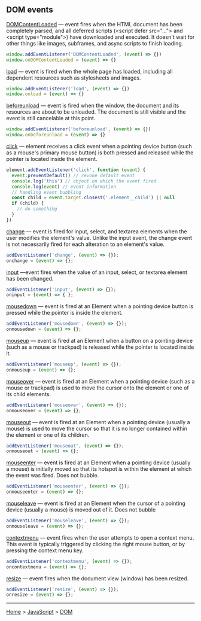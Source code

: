 ## DOM events

[DOMContentLoaded](https://developer.mozilla.org/en-US/docs/Web/API/Window/DOMContentLoaded_event) — event fires when the HTML document has been completely parsed, and all deferred scripts (\<script defer src="…"> and \<script type="module">) have downloaded and executed. It doesn't wait for other things like images, subframes, and async scripts to finish loading.
```javascript
window.addEventListener('DOMContentLoaded', (event) => {})
window.onDOMContentLoaded = (event) => {}
```

[load](https://developer.mozilla.org/en-US/docs/Web/API/Window/load_event) — event is fired when the whole page has loaded, including all dependent resources such as stylesheets and images.
```javascript
window.addEventListener('load', (event) => {})
window.onload = (event) => {}
```

[beforeunload](https://developer.mozilla.org/en-US/docs/Web/API/Window/beforeunload_event) — event is fired when the window, the document and its resources are about to be unloaded. The document is still visible and the event is still cancelable at this point.
```javascript
window.addEventListener('beforeunload', (event) => {})
window.onbeforeunload = (event) => {}
```

[click](https://developer.mozilla.org/en-US/docs/Web/API/Element/click_event) — element receives a click event when a pointing device button (such as a mouse's primary mouse button) is both pressed and released while the pointer is located inside the element.
```javascript
element.addEventListener('click', function (event) {
  event.preventDefault() // revoke default event
  console.log('this') // object on which the event fired
  console.log(event) // event information
  // handling event bubbling
  const child = event.target.closest('.element__child') || null
  if (child) {
    // do somethihg
  }
})
```

[change](https://developer.mozilla.org/en-US/docs/Web/API/HTMLElement/change_event) — event is fired for input, select, and textarea elements when the user modifies the element's value. Unlike the input event, the change event is not necessarily fired for each alteration to an element's value.
```javascript
addEventListener('change', (event) => {});
onchange = (event) => {};
```

[input](https://developer.mozilla.org/en-US/docs/Web/API/HTMLElement/input_event) —event fires when the value of an input, select, or textarea element has been changed.
```javascript
addEventListener('input', (event) => {});
oninput = (event) => { };
```

[mousedown](https://developer.mozilla.org/en-US/docs/Web/API/Element/mousedown_event) — event is fired at an Element when a pointing device button is pressed while the pointer is inside the element.
```javascript
addEventListener('mousedown', (event) => {});
onmousedown = (event) => {};
```

[mouseup](https://developer.mozilla.org/en-US/docs/Web/API/Element/mouseup_event) — event is fired at an Element when a button on a pointing device (such as a mouse or trackpad) is released while the pointer is located inside it.
```javascript
addEventListener('mouseup', (event) => {});
onmouseup = (event) => {};
```

[mouseover](https://developer.mozilla.org/en-US/docs/Web/API/Element/mouseover_event) — event is fired at an Element when a pointing device (such as a mouse or trackpad) is used to move the cursor onto the element or one of its child elements.
```javascript
addEventListener('mouseover', (event) => {});
onmouseover = (event) => {};
```

[mouseout](https://developer.mozilla.org/en-US/docs/Web/API/Element/mouseout_event) — event is fired at an Element when a pointing device (usually a mouse) is used to move the cursor so that it is no longer contained within the element or one of its children.
```javascript
addEventListener('mouseout', (event) => {});
onmouseout = (event) => {};
```

[mouseenter](https://developer.mozilla.org/en-US/docs/Web/API/Element/mouseenter_event) — event is fired at an Element when a pointing device (usually a mouse) is initially moved so that its hotspot is within the element at which the event was fired. Does not bubble.
```javascript
addEventListener('mouseenter', (event) => {});
onmouseenter = (event) => {};
```

[mouseleave](https://developer.mozilla.org/en-US/docs/Web/API/Element/mouseleave_event) — event is fired at an Element when the cursor of a pointing device (usually a mouse) is moved out of it. Does not bubble
```javascript
addEventListener('mouseleave', (event) => {});
onmouseleave = (event) => {};
```

[contextmenu](https://developer.mozilla.org/en-US/docs/Web/API/Element/contextmenu_event) — event fires when the user attempts to open a context menu. This event is typically triggered by clicking the right mouse button, or by pressing the context menu key.
```javascript
addEventListener('contextmenu', (event) => {});
oncontextmenu = (event) => {};
```

[resize](https://developer.mozilla.org/en-US/docs/Web/API/Window/resize_event) — event fires when the document view (window) has been resized.
```javascript
addEventListener('resize', (event) => {});
onresize = (event) => {};
```

---
[Home](/README.md) > [JavaScript](javascript.md) > [DOM](dom.md)
